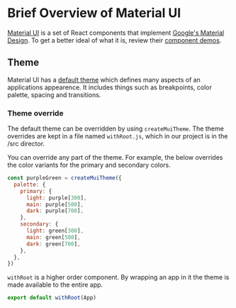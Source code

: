 # Brief Overview of Material UI

[Material UI](https://material-ui.com) is a set of React components that implement [Google's Material Design](https://material.io/). To get a better ideal of what it is, review their [component demos](https://material-ui.com/demos/app-bar/).

## Theme

Material UI has a [default theme](https://material-ui.com/customization/default-theme/) which defines many aspects of an applications appearence. It includes things such as breakpoints, color palette, spacing and transitions.

### Theme override
The default theme can be overridden by using <code>createMuiTheme</code>. The theme overrides are kept in a file named <code>withRoot.js</code>, which in our project is in the /src director.

You can override any part of the theme. For example, the below overrides the color variants for the primary and secondary colors.
```js
const purpleGreen = createMuiTheme({
  palette: {
    primary: {
      light: purple[300],
      main: purple[500],
      dark: purple[700],
    },
    secondary: {
      light: green[300],
      main: green[500],
      dark: green[700],
    },
  },
})
```

<code>withRoot</code> is a higher order component. By wrapping an app in it the theme is made available to the entire app.
```js
export default withRoot(App)
```


